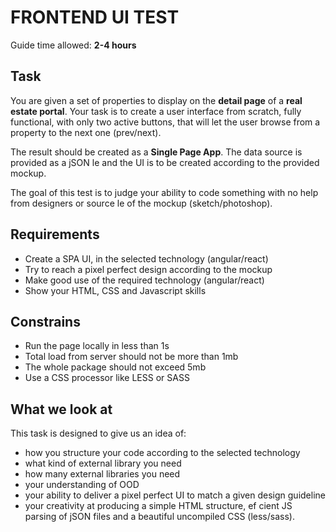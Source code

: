 # FRONTEND UI TEST

Guide time allowed: **2-4 hours**

## Task

You are given a set of properties to display on the **detail page** of a **real estate portal**. Your task is to create a user interface from scratch, fully functional, with only two active buttons, that will let the user browse from a property to the next one (prev/next).

The result should be created as a **Single Page App**. The data source is provided as a jSON  le and the UI is to be created according to the provided mockup.

The goal of this test is to judge your ability to code something with no help from designers or source  le of the mockup (sketch/photoshop).

## Requirements
- Create a SPA UI, in the selected technology (angular/react)
- Try to reach a pixel perfect design according to the mockup
- Make good use of the required technology (angular/react)
- Show your HTML, CSS and Javascript skills

## Constrains
- Run the page locally in less than 1s
- Total load from server should not be more than 1mb
- The whole package should not exceed 5mb
- Use a CSS processor like LESS or SASS

## What we look at
This task is designed to give us an idea of:
- how you structure your code according to the selected technology
- what kind of external library you need
- how many external libraries you need
- your understanding of OOD
- your ability to deliver a pixel perfect UI to match a given design guideline
- your creativity at producing a simple HTML structure, ef cient JS parsing of jSON files and a beautiful uncompiled CSS (less/sass).

